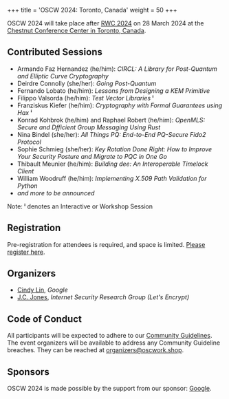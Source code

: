 +++
title = 'OSCW 2024: Toronto, Canada'
weight = 50
+++

OSCW 2024 will take place after [RWC 2024](https://rwc.iacr.org/2024/) on 28 March 2024 at the [Chestnut Conference Center in Toronto, Canada](https://chestnutconferencecentre.utoronto.ca/).

## Contributed Sessions
- Armando Faz Hernandez (he/him): *CIRCL: A Library for Post-Quantum and Elliptic Curve Cryptography*
- Deirdre Connolly (she/her): *Going Post-Quantum*
- Fernando Lobato (he/him): *Lessons from Designing a KEM Primitive*
- Filippo Valsorda (he/him): *Test Vector Libraries* **ⁱ**
- Franziskus Kiefer (he/him): *Cryptography with Formal Guarantees using Hax* **ⁱ**
- Konrad Kohbrok (he/him) and Raphael Robert (he/him): *OpenMLS: Secure and Dfficient Group Messaging Using Rust*
- Nina Bindel (she/her): *All Things PQ: End-to-End PQ-Secure Fido2 Protocol*
- Sophie Schmieg (she/her): *Key Rotation Done Right: How to Improve Your Security Posture and Migrate to PQC in One Go*
- Thibault Meunier (he/him): *Building dee: An Interoperable Timelock Client*
- William Woodruff (he/him): *Implementing X.509 Path Validation for Python*
- *and more to be announced*

Note: **ⁱ** denotes an Interactive or Workshop Session

## Registration
Pre-registration for attendees is required, and space is limited. [Please register here](https://rsvp.withgoogle.com/events/oscw-2024).

## Organizers
- [Cindy Lin](https://cindylindeed.github.io/), <em>Google</em>
- [J.C. Jones](https://insufficient.coffee/), <em>Internet Security Research Group (Let's Encrypt)</em>

## Code of Conduct
All participants will be expected to adhere to our [Community Guidelines](https://developers.google.com/community-guidelines). The event organizers will be available to address any Community Guideline breaches. They can be reached at [organizers@oscwork.shop](mailto:organizers@oscwork.shop).

## Sponsors
OSCW 2024 is made possible by the support from our sponsor: [Google](https://www.google.com/).
